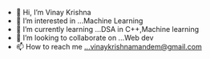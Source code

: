 - 👋 Hi, I’m Vinay Krishna
- 👀 I’m interested in ...Machine Learning 
- 🌱 I’m currently learning ...DSA in C++,Machine learning
- 💞️ I’m looking to collaborate on ...Web dev
- 📫 How to reach me ...vinaykrishnamandem@gmail.com

<!---
Vinay1223/Vinay1223 is a ✨ special ✨ repository because its `README.md` (this file) appears on your GitHub profile.
You can click the Preview link to take a look at your changes.
--->
